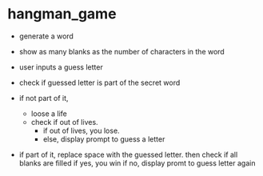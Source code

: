 # hangman_game
- generate a word 
- show as many blanks as the number of characters in the word 
- user inputs a guess letter 
- check if guessed letter is part of the secret word 
- if not part of it, 
    - loose a life 
    - check if out of lives. 
        - if out of lives, you lose. 
        - else, display prompt to guess a letter 

- if part of it, 
    replace space with the guessed letter.
    then check if all blanks are filled
        if yes, you win
        if no, display promt to guess letter again
